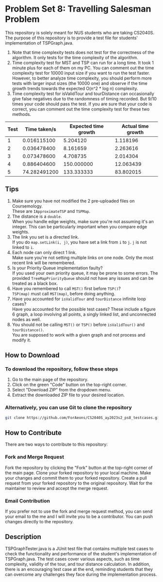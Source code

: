# Problem Set 8: Travelling Salesman Problem

This repository is solely meant for NUS students who are taking CS2040S. The purpose of this
repository is to provide a test file for students' implementation of TSPGraph.java.

1. Note that time complexity tests does not test for the correctness of the algorithm. It only tests for the time complexity of the algorithm.
2. Time complexity test for MST and TSP can run for a long time. It took 1 minute plus for each of them on my PC. You can comment out the time complexity test for 10000 input size if you want to run the test faster. However, to better analyze time complexity, you should perform more tests with larger input sizes (the 10000 one) and observe if the time growth trends towards the expected O(n^2 \* log n) complexity.
3. Time complexity test for isValidTour and tourDistance can occasionally give false negatives due to the randomness of timing recorded. But 9/10 times your code should pass the test. If you are sure that your code is correct, you can comment out the time complexity test for these two methods.

| Test | Time taken/s | Expected time growth | Actual time growth |
| ---- | ------------ | -------------------- | ------------------ |
| 1    | 0.016115100  | 5.204120             | 1.118196           |
| 2    | 0.036478400  | 8.161659             | 2.263616           |
| 3    | 0.073478600  | 4.708735             | 2.014304           |
| 4    | 0.886404600  | 150.000000           | 12.063439          |
| 5    | 74.282491200 | 133.333333           | 83.802015          |

## Tips
1. Make sure you have not modified the 2 pre-uploaded files on Coursemology.\
These are `IApproximateTSP` and `TSPMap`.
2. The distance is a `double`.\
When you handle edge weights, make sure you're not assuming it's an integer. This can be particularly important when you compare edge weights.
3. The link you set is a directed link. \
If you do `map.setLink(i, j)`, you have set a link from `i` to `j`. `j` is not linked to `i`.
4. Each node can only direct 1 link.\
Make sure you're not setting multiple links on one node. Only the most recent link will be remembered.
5. Is your Priority Queue implementation faulty?\
If you used your own priority queue, it may be prone to some errors. The provided `TreeMapPriorityQueue` should not have any issues and can be treated as a black box.
6. Have you remembered to call `MST()` first before `TSP()`?\
`TSP(map)` must call `MST(map)`, before doing anything. 
7. Have you accounted for `isValidTour` and `tourDistance` infinite loop cases?\
Have you accounted for the possible test cases? These include a figure 6 graph, a loop involving all points, a singly linked list, and unconnected nodes as well.
8. You should not be calling `MST()` or `TSP()` before `isValidTour()` and `tourDistance()`.\
You are supposed to work with a given graph and not process and modify it.

## How to Download

### To download the repository, follow these steps

1. Go to the main page of the repository.
2. Click on the green "Code" button on the top-right corner.
3. Select "Download ZIP" from the dropdown menu.
4. Extract the downloaded ZIP file to your desired location.

### Alternatively, you can use Git to clone the repository

```bash
git clone https://github.com/ForAeons/CS2040S_ay2023s2_ps8_testcases.git
```

## How to Contribute

There are two ways to contribute to this repository:

### Fork and Merge Request

Fork the repository by clicking the "Fork" button at the top-right corner of the main page.
Clone your forked repository to your local machine.
Make your changes and commit them to your forked repository.
Create a pull request from your forked repository to the original repository.
Wait for the maintainer to review and accept the merge request.

### Email Contribution

If you prefer not to use the fork and merge request method, you can send your email to the me and I will invite you to be a contributor. You can push changes directly to the repository.

## Description

TSPGraphTester.java is a JUnit test file that contains multiple test cases to check the functionality and performance of the student's implementation of TSPGraph.java. The test cases cover various aspects, such as time complexity, validity of the tour, and tour distance calculation. In addition, there is an encouraging test case at the end, reminding students that they can overcome any challenges they face during the implementation process.
